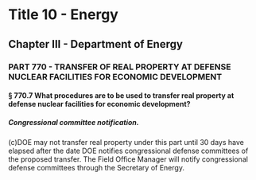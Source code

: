 
# Title 10 - Energy
## Chapter III - Department of Energy
### PART 770 - TRANSFER OF REAL PROPERTY AT DEFENSE NUCLEAR FACILITIES FOR ECONOMIC DEVELOPMENT
#### § 770.7 What procedures are to be used to transfer real property at defense nuclear facilities for economic development?
##### Congressional committee notification.

(c)DOE may not transfer real property under this part until 30 days have elapsed after the date DOE notifies congressional defense committees of the proposed transfer. The Field Office Manager will notify congressional defense committees through the Secretary of Energy.

